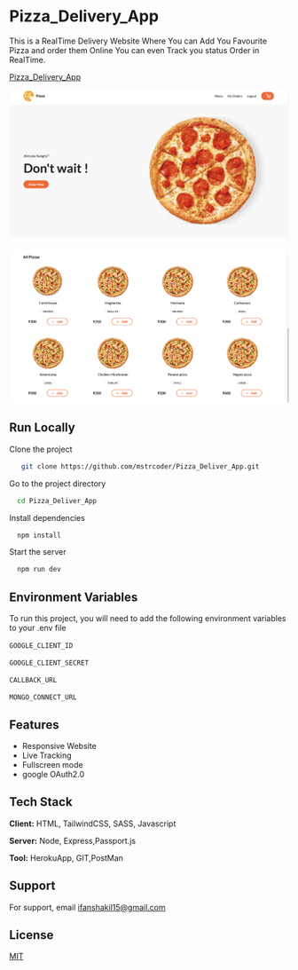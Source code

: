 
# Pizza_Delivery_App

This is a RealTime Delivery Website Where You can Add You Favourite Pizza and order them Online
You can even Track you status Order in RealTime.

[Pizza_Delivery_App](https://pizaahomedelivery.herokuapp.com/)


![Image](https://github.com/mstrcoder/Pizza_Deliver_App/blob/main/Screenshot%202021-06-24%20at%206.59.47%20PM.png)

![Image2](https://github.com/mstrcoder/Pizza_Deliver_App/blob/main/Screenshot%202021-06-24%20at%207.51.37%20PM.png)

## Run Locally

Clone the project

```bash
   git clone https://github.com/mstrcoder/Pizza_Deliver_App.git
```

Go to the project directory

```bash
  cd Pizza_Deliver_App
```

Install dependencies

```bash
  npm install
```

Start the server

```bash
  npm run dev
```

  
## Environment Variables

To run this project, you will need to add the following environment variables to your .env file

`GOOGLE_CLIENT_ID`

`GOOGLE_CLIENT_SECRET`

`CALLBACK_URL`

`MONGO_CONNECT_URL`

  
## Features

- Responsive Website
- Live Tracking
- Fullscreen mode
- google OAuth2.0

  
## Tech Stack

**Client:** HTML, TailwindCSS, SASS, Javascript

**Server:** Node, Express,Passport.js

**Tool:** HerokuApp, GIT,PostMan
## Support

For support, email ifanshakil15@gmail.com 

  
## License

[MIT](https://choosealicense.com/licenses/mit/)

  
